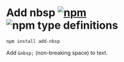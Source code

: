 # Add nbsp [![npm](https://img.shields.io/npm/v/add-nbsp.svg)](https://www.npmjs.com/package/add-nbsp) ![npm type definitions](https://img.shields.io/npm/types/add-nbsp.svg)

```sh
npm install add-nbsp
```

Add `&nbsp;` (non-breaking space) to text.
